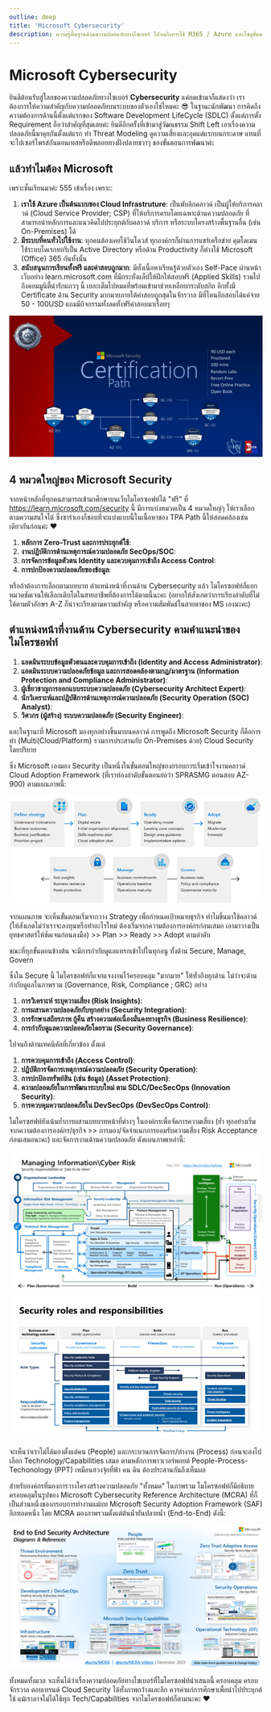 ```yaml
---
outline: deep
title: 'Microsoft Cybersecurity'
description: ความรู้พื้นฐานด้านความปลอดภัยทางไซเบอร์ ไปจนถึงการใช้ M365 / Azure และโซลูชั่นความปลอดภัยของ Microsoft
---
```


# Microsoft Cybersecurity
ยินดีต้อนรับสู่โลกของความปลอดภัยทางไซเบอร์ **Cybersecurity** แค่กดเข้ามาก็แสดงว่า 
เราต้องการให้ความสำคัญกับความปลอดภัยบนระบบของตัวเองใช่ไหมคะ 😎
ในฐานะนักพัฒนา การคิดถึงความต้องการด้านนี้ตั้งแต่แรกของ Software Development LifeCycle (SDLC)
ตั้งแต่การตั้ง Requirement ถือว่าสำคัญที่สุดเลยค่ะ ยินดีอีกครั้งที่เข้ามาสู่วัฒนธรรม Shift Left
เอาเรื่องความปลอดภัยนี้มาคุยกันตั้งแต่แรก ทำ Threat Modeling ดูความเสี่ยงและอุดแต่แรกบนกระดาษ
แทนที่จะไปเซอร์ไพรส์กันตอนเทสหรือดีพลอยทางฝั่งปลายขวาๆ ของขั้นตอนการพัฒนาค่ะ

## แล้วทำไมต้อง Microsoft
เพราะชั้นเรียนมาค่ะ 555 
เข้าเรื่อง เพราะ:
1. **เราใช้ Azure เป็นต้นแบบของ Cloud Infrastruture**: เป็นพับลิกคลาวด์ เป็นผู้ให้บริการคลาวด์ (Cloud Service Provider; CSP) ที่ให้บริการครบโดยเฉพาะด้านความปลอดภัย ที่สามารถนำหลักการและแนวคิดไปประยุกต์กับคลาวด์ บริการ หรือระบบโครงสร้างพื้นฐานอื่น (เช่น On-Premises) ได้
2. **มีระบบที่คนทั่วไปใช้งาน**: ทุกคนต้องเคยใช้วินโดวส์ ทุกองค์กรก็ผ่านการแชร์เครือข่าย คุมโดเมน ใช้ระบบไดเรกทอรีเป็น Active Directory หรือด้าน Productivity ก็ต่างใช้ Microsoft (Office) 365 กันทั้งนั้น
3. **สนับสนุนการเรียนทั้งฟรี และค่าสอบถูกมาก**: มีทั้งเนื้อหาเรียนรู้ด้วยตัวเอง Self-Pace ผ่านหน้าเว็บอย่าง learn.microsoft.com ที่มีกระทั่งแล็ปให้ฝึกให้สอบฟรี (Applied Skills) รวมไปถึงคอมมูนิตี้น่ารักแถวๆ นี้ เยอะเต็มไปหมดที่พร้อมเข้ามาช่วยเหลือยกระดับสกิล อีกทั้งมี Certificate ด้าน Security มากมายภายใต้ค่าสอบถูกสุดในจักรวาล มีที่ไหนอีกสอบได้แค่จ่าย 50 - 100USD แถมมีกิจกรรมทั้งลดทั้งฟรีค่าสอบมาเรื่อยๆ

![](./images/msseccertpath.jpg)

## 4 หมวดใหญ่ของ Microsoft Security
จากหน้าหลักที่ทุกคนสามารถเข้ามาศึกษาบนเว็บไมโครซอฟท์ได้ "ฟรี" ที่ https://learn.microsoft.com/security นี้ มีการแบ่งหมวดเป็น 4 หมวดใหญ่ๆ ให้เราเลือกตามความสนใจได้ ซึ่งซาร่าเองก็ชอบที่จะแบ่งแบบนี้ในเนื้อหาของ TPA Path นี้ให้สอดคล้องเช่นเดียวกันก่อนค่ะ ❤️
1. **หลักการ Zero-Trust และการประยุกต์ใช้**:
2. **งานปฏิบัติการด้านเหตุการณ์ความปลอดภัย SecOps/SOC**:
3. **การจัดการข้อมูลตัวตน Identity และควบคุมการเข้าถึง Access Control**:
4. **การปกป้องความปลอดภัยของข้อมูล**:

หรือถ้าต้องการเลือกตามบทบาท ตำแหน่งหน้าที่งานด้าน Cybersecurity แล้ว ไมโครซอฟท์ก็แยกหมวดชัดเจนให้เลือกเติบโตในสายอาชีพที่ต้องการได้ตามนี้นะคะ (อยากให้สังเกตว่าการเรียงลำดับที่ไม่ได้ตามตัวอักษร A-Z ก็น่าจะเรียงตามความสำคัญ หรือความสัมพันธ์ในสายตาของ MS เองนะคะ)
## ตำแหน่งหน้าที่งานด้าน Cybersecurity คามคำแนะนำของไมโครซอฟท์
1. **แอดมินระบบข้อมูลตัวตนและควบคุมการเข้าถึง (Identity and Access Administrator)**:
2. **แอดมินระบบความปลอดภัยข้อมูล และการสอดคล้องตามกฎ/มาตรฐาน (Information Protection and Compliance Administrator)**:
3. **ผู้เชี่ยวชาญการออกแบบระบบความปลอดภัย (Cybersecurity Architect Expert)**:
4. **นักวิเคราะห์และปฏิบัติการด้านเหตุการณ์ความปลอดภัย (Security Operation (SOC) Analyst)**:
5. **วิศวกร (ผู้สร้าง) ระบบความปลอดภัย (Security Engineer)**:

และในฐานะที่ Microsoft มองทุกอย่างขึ้นมาบนคลาวด์ การพูดถึง Microsoft Security ก็คือการทำ (Multi(Cloud/Platform) รวมการประสานกับ On-Premises ด้วย) Cloud Security โดยปริยาย

ซึ่ง Microsoft เองมอง Security เป็นหนึ่งในขั้นตอนใหญ่ของกรอบการเริ่มเข้าใจงานคลาวด์ Cloud Adoption Framework (ที่เราท่องลำดับขั้นตอนย่อว่า SPRASMG ตอนสอบ AZ-900) ตามแผนภาพนี้:

![](./images/cloudadoptSPRASMG.png)

จากแผนภาพ จะเห็นขั้นตอนเริ่มจากวาง Strategy เพื่อกำหนดเป้าหมายธุรกิจ ทำไมขึ้นมาใช้คลาวด์ (ให้สังเกตไม่ว่าเราจะลงทุนหรือทำอะไรใหม่ ต้องเริ่มจากความต้องการองค์กรก่อนเสมอ เอามาวางเป็นยุทธศาสตร์ให้ชัดเจนก่อนลงมือ) >> Plan >> Ready >> Adopt ตามลำดับ

ขณะที่ทุกขั้นตอนข้างต้น จะมีการกำกับดูแลแทรกเข้าไปในทุกอนู ทั้งด้าน Secure, Manage, Govern

ซึ่งใน Secure นี้ ไมโครซอฟท์ก็แจกแจงงานไว้ครอบคลุม "มากมาย" ให้ทั่วถึงทุกด้าน ไม่ว่าจะด้านกำกับดูแลในภาพรวม (Governance, Risk, Compliance ; GRC) อย่าง
1. **การวิเคราะห์ ระบุความเสี่ยง (Risk Insights)**:
2. **การผสานความปลอดภัยกับทุกอย่าง (Security Integration)**:
3. **การรักษาเสถียรภาพ กู้คืน สร้างความต่อเนื่องมั่นคงทางธุรกิจ (Business Resilience)**:
4. **การกำกับดูแลความปลอดภัยโดยรวม (Security Governance)**:

ไปจนถึงด้านเทคนิคัลที่เกี่ยวข้อง ตั้งแต่
1. **การควบคุมการเข้าถึง (Access Control)**:
2. **ปฏิบัติการจัดการเหตุการณ์ความปลอดภัย (Security Operation)**:
3. **การปกป้องทรัพย์สิน (เช่น ข้อมูล) (Asset Protection)**:
4. **ความปลอดภัยในการพัฒนาระบบใหม่ ตาม SDLC/DecSecOps (Innovation Security)**:
5. **การควบคุมความปลอดภัยใน DevSecOps (DevSecOps Control)**:

ไมโครซฮฟท์ยังเน้นย้ำการผสานบทบาทหน้าที่ต่างๆ ในองค์กรเพื่อจัดการความเสี่ยง (ย้ำ ทุกอย่างเริ่มจากความต้องการองค์กร/ธุรกิจ >> การมอง/จัดจำแนกการยอมรับความเสี่ยง Risk Acceptance ก่อนเสมอนะคะ) และจัดการงานด้านความปลอดภัย ดังแผนภาพเหล่านี้:

![](./images/security-responsibilities-popout.png)
![](./images/roles-and-responsibilities.png)

จะเห็นว่าเราไม่ได้มองตั้งแต่คน (People) และกระบวนการจัดการ/ทำงาน (Process) ก่อนจะลงไปเลือก Technology/Capabilities เสมอ ตามหลักการพาวเวอร์พอยต์ People-Process-Techonology (PPT) เหมือนฮวงจุ้ยที่ฟ้า คน ดิน ต้องประสานกันถึงเห็นผล

สำหรับองค์กรที่มองการวางโครงสร้างความปลอดภัย "ทั้งหมด" ในภาพรวม ไมโครซอฟท์ก็มีอธิบายครอบคลุมในรูปของ Microsoft Cybersecurity Reference Architecture (MCRA) ที่ก็เป็นส่วนหนึ่งของกรอบการทำงานแม่บท Microsoft Security Adoption Framework (SAF) อีกทอดหนึ่ง โดย MCRA มองภาพรวมตั้งแต่ต้นน้ำยันปลายน้ำ (End-to-End) ดังนี้:

![](./images/mcra-overview.png)

ทั้งหมดทั้งมวล จะเห็นได้ว่าเรื่องความปลอดภัยทางไซเบอร์ที่ไมโครซอฟท์นำเสนอนี้ ครอบคลุม ครอบจักรวาล ตอบเทรนด์ Cloud Security ได้ทั้งภาพกว้างและลึก ควรค่าแก่การศึกษาเพื่อนำไปประยุกต์ใช้ แม้เราอาจไม่ได้ใช้ทุก Tech/Capabilities จากไมโครซอฟท์ก็ตามนะคะ ❤️
